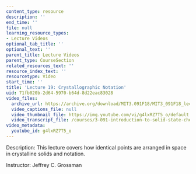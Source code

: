 ```yaml
---
content_type: resource
description: ''
end_time: ''
file: null
learning_resource_types:
- Lecture Videos
optional_tab_title: ''
optional_text: ''
parent_title: Lecture Videos
parent_type: CourseSection
related_resources_text: ''
resource_index_text: ''
resourcetype: Video
start_time: ''
title: 'Lecture 19: Crystallographic Notation'
uid: 71fb020b-2d64-5970-b64d-8d22eac83028
video_files:
  archive_url: https://archive.org/download/MIT3.091F18/MIT3_091F18_lec19_300k.mp4
  video_captions_file: null
  video_thumbnail_file: https://img.youtube.com/vi/g4lxRZ7T5_o/default.jpg
  video_transcript_file: /courses/3-091-introduction-to-solid-state-chemistry-fall-2018/3c8fd825b0b7c90f125835d0172d01b3_g4lxRZ7T5_o.pdf
video_metadata:
  youtube_id: g4lxRZ7T5_o
---
```


Description: This lecture covers how identical points are arranged in space in crystalline solids and notation.

Instructor: Jeffrey C. Grossman



